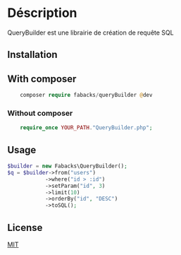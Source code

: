 # Déscription

QueryBuilder est une librairie de création de requête SQL

## Installation

## With composer 
```php
    composer require fabacks/queryBuilder @dev
```

### Without composer
```php
    require_once YOUR_PATH."QueryBuilder.php";
```

## Usage
```php
$builder = new Fabacks\QueryBuilder();
$q = $builder->from("users")
            ->where("id > :id")
            ->setParam("id", 3)
            ->limit(10)
            ->orderBy("id", "DESC")
            ->toSQL();
```


## License
[MIT](https://choosealicense.com/licenses/mit/)